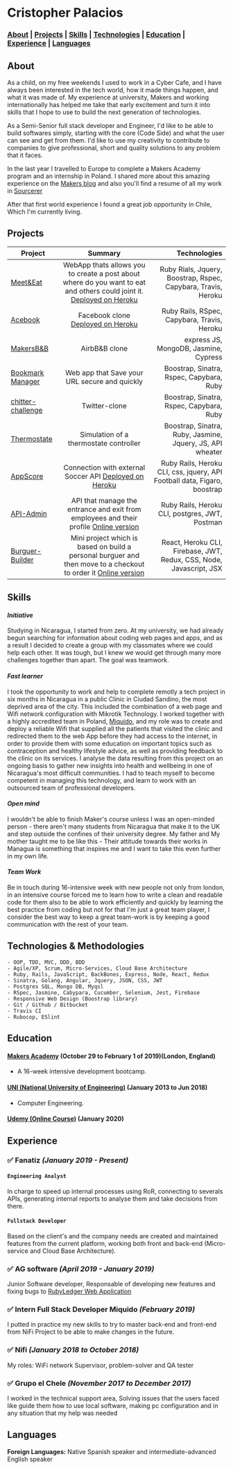 # Cristopher Palacios

### [About](#About) | [Projects](#Projects) | [Skills](#Skills) | [Technologies](#Technologies) | [Education](#Education) | [Experience](#Experience) | [Languages](#Languages)
<!-- A sentence about who and what you are. Then a sentence about what you've achieved. And then a sentence about what you're looking for: what you would ideally be doing, with whom and in what environment. -->

## About

As a child, on my free weekends I used to work in a Cyber Cafe, and I have always been interested in the tech world, how it made things happen, and what it was made of. My experience at university, Makers and working internationally has helped me take that early excitement and turn it into skills that I hope to use to build the next generation of technologies.

As a Semi-Senior full stack developer and Engineer, I'd like to be able to build softwares simply, starting with the core (Code Side) and what the user can see and get from them. I'd like to use my creativity to contribute to companies to give professional, short and quality solutions to any problem that it faces.

In the last year I travelled to Europe to complete a Makers Academy program and an internship in Poland. I shared more about this amazing experience on the [Makers blog](https://blog.makersacademy.com/the-chapter-after-nicaragua-1b470effe2b9) and also you'll find a resume of all my work in [Sourcerer](https://sourcerer.io/criszelaya24)

After that first world experience I found a great job opportunity in Chile, Which I'm currently living.

## Projects

| Project        | Summary           | Technologies  |
| ------------- |:-------------:| -----:|
| [Meet&Eat](https://github.com/criszelaya24/Meet-and-Eat) | WebApp thats allows you to create a post about where do you want to eat and others could joint it. [Deployed on Heroku](https://meet-andeat.herokuapp.com) | Ruby Rials, Jquery, Boostrap, Rspec, Capybara, Travis, Heroku |
| [Acebook](https://github.com/criszelaya24/acebook) | Facebook clone [Deployed on Heroku](https://aqueous-wave-77193.herokuapp.com) | Ruby Rails, RSpec, Capybara, Travis, Heroku |
| [MakersB&B](https://github.com/criszelaya24/makersbandb) | AirbB&B clone | express JS, MongoDB, Jasmine, Cypress |
| [Bookmark Manager](https://github.com/criszelaya24/bookmarks_manager) | Web app that Save your URL secure and quickly | Boostrap, Sinatra, Rspec, Capybara, Ruby |
| [chitter-challenge](https://github.com/criszelaya24/chitter-challenge) | Twitter-clone | Boostrap, Sinatra, Rspec, Capybara, Ruby |
| [Thermostate](https://github.com/criszelaya24/thermostate) | Simulation of a thermostate controller | Boostrap, Sinatra, Ruby, Jasmine, Jquery, JS, API wheater |
| [AppScore](https://github.com/criszelaya24/AppScore) | Connection with external Soccer API [Deployed on Heroku](https://appscore.herokuapp.com) | Ruby Rails, Heroku CLI, css, jquery, API Football data, Figaro, boostrap|
| [API-Admin](https://github.com/criszelaya24/admin-api)| API that manage the entrance and exit from employees and their profile [Online version](https://admin-runa-hr-api.herokuapp.com/app/v1) | Ruby Rails, Heroku CLI, postgres, JWT, Postman |
| [Burguer-Builder](https://github.com/criszelaya24/burger-builder)| Mini project which is based on build a personal burguer and then move to a checkout to order it [Online version](https://burguer-builder-app.herokuapp.com/) | React, Heroku CLI, Firebase, JWT, Redux, CSS, Node, Javascript, JSX |

## Skills

#### ***Initiative***
<!-- Descriptive paragraph of how capable you are at this skill and, if relevant, how it has developed.

- Experience
- Achievements
- Evidence -->

Studying in Nicaragua, I started from zero. At my university, we had already begun searching for information about coding web pages and apps, and as a result I decided to create a group with my classmates where we could help each other. It was tough, but I knew we would get through many more challenges together than apart. The goal was teamwork. 

#### ***Fast learner***
<!-- Descriptive paragraph of how capable you are at this skill and, if relevant, how it has developed.

- I achieved A during my work at B (job, or otherwise)
- I contributed to the growth of X while doing Y (job, or otherwise)
- I built this, made this, broke this, fixed this, etc.
- A link to some on-line evidence (blogs, videos, articles, etc.) -->
I took the opportunity to work and help to complete remotly a tech project in six months in Nicaragua in a public Clinic in Ciudad Sandino, the most deprived area of the city. This included the combination of a web page and Wifi network configuration with Mikrotik Technology. I worked together with a highly accredited team in Poland, [Miquido](https://www.miquido.com), and my role was to create and deploy a reliable Wifi that supplied all the patients that visited the clinic and redirected them to the web App before they had access to the internet, in order to provide them with some education on important topics such as contraception and healthy lifestyle advice, as well as providing feedback to the clinic on its services. I analyse the data resulting from this project on an ongoing basis to gather new insights into health and wellbeing in one of Nicaragua's most difficult communities. I had to teach myself to become competent in managing this technology, and learn to work with an outsourced team of professional developers.

#### ***Open mind***

I wouldn't be able to finish Maker's course unless I was an open-minded person - there aren't many students from Nicaragua that make it to the UK and step outside the confines of their university degree. My father and My mother taught me to be like this - Their attitude towards their works in Managua is something that inspires me and I want to take this even further in my own life.

#### ***Team Work***

Be in touch during 16-intensive week with new people not only from london, in an intensive course forced me to learn how to write a clean and readable code for them also to be able to work efficiently and quickly by learning the best practice from coding but not for that I'm just a great team player, I consider the best way to keep a great team-work is by keeping a good communication with the rest of your team. 

## Technologies & Methodologies

```
- OOP, TDD, MVC, DDD, BDD
- Agile/XP, Scrum, Micro-Services, Cloud Base Architecture
- Ruby, Rails, JavaScript, BackBones, Express, Node, React, Redux
- Sinatra, Golang, Angular, Jquery, JSON, CSS, JWT
- Postgres SQL, Mongo DB, Myqsl
- RSpec, Jasmine, Cabypara, Cucumber, Selenium, Jest, Firebase
- Responsive Web Design (Boostrap library)
- Git / Github / Bitbucket
- Travis CI
- Rubocop, ESlint
```

## Education

#### **[Makers Academy](https://makers.tech) (October 29 to February 1 of 2019)(London, England)**
- A 16-week intensive development bootcamp.

#### **[UNI (National University of Engineering)](https://www.uni.edu.ni) (January 2013 to Jun 2018)**
- Computer Engineering.

#### **[Udemy (Online Course)](https://www.udemy.com/) (January 2020)**

## Experience

### ✅ **Fanatiz** *(January 2019 - Present)*

#### ```Engineering Analyst```

In charge to speed up internal processes using RoR, connecting to
severals APIs, generating internal reports to analyse them and take
decisions from there.

#### ```Fullstack Developer```

Based on the client's and the company needs are created and
maintained features from the current platform, working both front
and back-end (Micro-service and Cloud Base Architecture).

### ✅ **AG software** *(April 2019 - January 2019)*
Junior Software developer, Responsable of developing new features and fixing bugs to [RubyLedger Web Application](https://www.rubyledger.com)

### ✅ **Intern Full Stack Developer Miquido** *(February 2019)*
I putted in practice my new skills to try to master back-end and front-end from NiFi Project to be able to make changes in the future.

### ✅ **Nifi** *(January 2018 to October 2018)*   
My roles: WiFi network Supervisor, problem-solver and QA tester

### ✅ **Grupo el Chele** *(November 2017 to December 2017)*    
I worked in the technical support area, Solving issues that the users faced like guide them how to use local software, making pc configuration and in any situation that my help was needed  

## Languages

**Foreign Languages:** Native Spanish speaker and intermediate-advanced English speaker
